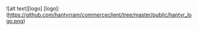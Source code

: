 ![alt text][logo]
[logo]:(https://github.com/hantyrram/commerceclient/tree/master/public/hantyr_logo.png)

